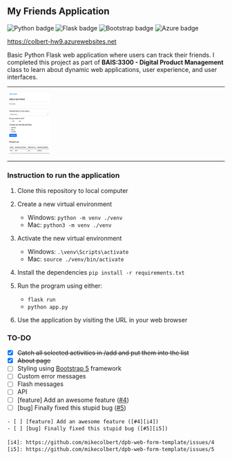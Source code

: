 ## My Friends Application

![Python badge](https://img.shields.io/badge/Python-3776AB?style=for-the-badge&logo=python&logoColor=white)
![Flask badge](https://img.shields.io/badge/Flask-000000?style=for-the-badge&logo=flask&logoColor=white)
![Bootstrap badge](https://img.shields.io/badge/Bootstrap-563D7C?style=for-the-badge&logo=bootstrap&logoColor=white)
![Azure badge](https://img.shields.io/badge/Microsoft_Azure-0089D6?style=for-the-badge&logo=microsoft-azure&logoColor=white)

https://colbert-hw9.azurewebsites.net


Basic Python Flask web application where users can track their friends. I completed this project as part of **BAIS:3300 - Digital Product Management** class to learn about dynamic web applications, user experience, and user interfaces.

---

<img src="https://github.com/mikecolbert/dpb-web-form-template/blob/main/my-friends.png" alt="Screenshot of My Friends application" title="My Friends application" style="max-width: 100px">


---

### Instruction to run the application

1. Clone this repository to local computer

2. Create a new virtual environment

   - Windows: `python -m venv ./venv`
   - Mac: `python3 -m venv ./venv`

3. Activate the new virtual environment

   - Windows: `.\venv\Scripts\activate`
   - Mac: `source ./venv/bin/activate`

4. Install the dependencies `pip install -r requirements.txt`

5. Run the program using either:

   - `flask run`
   - `python app.py`

6. Use the application by visiting the URL in your web browser

### TO-DO
- [x] ~~Catch all selected activities in /add and put them into the list~~
- [x] ~~About page~~
- [ ] Styling using [Bootstrap 5](https://getbootstrap.com/docs/5.3/getting-started/introduction/) framework
- [ ] Custom error messages
- [ ] Flash messages
- [ ] API
- [ ] [feature] Add an awesome feature ([#4][i4])
- [ ] [bug] Finally fixed this stupid bug ([#5][i5])

[i4]: https://github.com/mikecolbert/dpb-web-form-template/issues/4
[i5]: https://github.com/mikecolbert/dpb-web-form-template/issues/5


```
- [ ] [feature] Add an awesome feature ([#4][i4])
- [ ] [bug] Finally fixed this stupid bug ([#5][i5])

[i4]: https://github.com/mikecolbert/dpb-web-form-template/issues/4
[i5]: https://github.com/mikecolbert/dpb-web-form-template/issues/5

```

